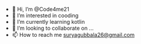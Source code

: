 - 👋 Hi, I’m @Code4me21
- 👀 I’m interested in cooding
- 🌱 I’m currently learning kotlin
- 💞️ I’m looking to collaborate on ...
- 📫 How to reach me suryagubbala26@gmail.com

<!---
Code4me21/Code4me21 is a ✨ special ✨ repository because its `README.md` (this file) appears on your GitHub profile.
You can click the Preview link to take a look at your changes.
--->
